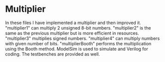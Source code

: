 # Multiplier
In these files I have implemented a multiplier and then improved it. "multiplier1" can multiply 2 unsigned 8-bit numbers. "multiplier2" is the same as the previous multiplier but is more efficient in resources. "multiplier3" multiplies signed numbers. "multiplier4" can multiply numbers with given number of bits. "multiplierBooth" performs the multiplication using the Booth method. ModelSim is used to simulate and Verilog for coding. The testbenches are provided as well.
